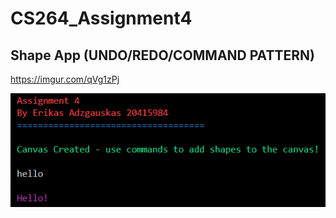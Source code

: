 # CS264_Assignment4

## Shape App (UNDO/REDO/COMMAND PATTERN)

<https://imgur.com/qVg1zPj>

[![Alt text](Pictures\readMePicture.png)](https://www.youtube.com/watch?v=1qEBJnzuLiA&ab_channel=BingeSociety)
